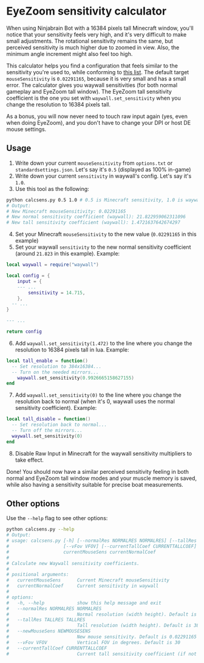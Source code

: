 # EyeZoom sensitivity calculator

When using Ninjabrain Bot with a 16384 pixels tall Minecraft window, you'll
notice that your sensitivity feels very high, and it's very difficult to make
small adjustments. The rotational sensitivity remains the same, but perceived
sensitivity is much higher due to zoomed in view. Also, the minimum angle
increment might also feel too high.

This calculator helps you find a configuration that feels similar to the
sensitivity you're used to, while conforming to
[this list](https://github.com/Ninjabrain1/Ninjabrain-Bot/wiki/Boat-measurements).
The default target `mouseSensitivity` is `0.02291165`, because it is very small and
has a small error. The calculator gives you waywall sensitivities (for both
normal gameplay and EyeZoom tall window). The EyeZoom tall sensitivity
coefficient is the one you set with `waywall.set_sensitivity` when you change
the resolution to 16384 pixels tall.

As a bonus, you will now never need to touch raw input again (yes, even when doing
EyeZoom), and you don't have to change your DPI or host DE mouse settings.

## Usage

1. Write down your current `mouseSensitivity` from `options.txt` or `standardsettings.json`. Let's say it's `0.5` (displayed as 100% in-game)
2. Write down your current `sensitivity` in waywall's config. Let's say it's `1.0`.
3. Use this tool as the following:

```sh
python calcsens.py 0.5 1.0 # 0.5 is Minecraft sensitivity, 1.0 is waywall sensitivity
# Output:
# New Minecraft mouseSensitivity: 0.02291165
# New normal sensitivity coefficient (waywall): 21.822959062311096
# New tall sensitivity coefficient (waywall): 1.4721637642674297
```

4. Set your Minecraft `mouseSensitivity` to the new value (`0.02291165` in this example)
5. Set your waywall `sensitivity` to the new normal sensitivity coefficient (around `21.823` in this example). Example:

```lua
local waywall = require("waywall")

local config = {
	input = {
    --- ...
		sensitivity = 14.715,
	},
  -- ...
}

--- ...

return config
```

6. Add `waywall.set_sensitivity(1.472)` to the line where you change the resolution to 16384 pixels tall in lua. Example:

```lua
local tall_enable = function()
  -- Set resolution to 384x16384...
  -- Turn on the needed mirrors...
	waywall.set_sensitivity(0.9926665158627155)
end
```

7. Add `waywall.set_sensitivity(0)` to the line where you change the resolution back to normal (when it's 0, waywall uses the normal sensitivity coefficient). Example:

```lua
local tall_disable = function()
  -- Set resolution back to normal...
  -- Turn off the mirrors...
  waywall.set_sensitivity(0)
end
```

8. Disable Raw Input in Minecraft for the waywall sensitivity multipliers to take effect.

Done! You should now have a similar perceived sensitivity feeling in both
normal and EyeZoom tall window modes and your muscle memory is saved,
while also having a sensitivity suitable for precise boat measurements.

## Other options

Use the `--help` flag to see other options:

```sh
python calcsens.py --help
# Output:
# usage: calcsens.py [-h] [--normalRes NORMALRES NORMALRES] [--tallRes TALLRES TALLRES] [--newMouseSens NEWMOUSESENS]
#                    [--vFov VFOV] [--currentTallCoef CURRENTTALLCOEF]
#                    currentMouseSens currentNormalCoef
#
# Calculate new Waywall sensitivity coefficients.
#
# positional arguments:
#   currentMouseSens      Current Minecraft mouseSensitivity
#   currentNormalCoef     Current sensitivity in waywall
#
# options:
#   -h, --help            show this help message and exit
#   --normalRes NORMALRES NORMALRES
#                         Normal resolution (width height). Default is 1920x1080
#   --tallRes TALLRES TALLRES
#                         Tall resolution (width height). Default is 384x16384
#   --newMouseSens NEWMOUSESENS
#                         New mouse sensitivity. Default is 0.02291165
#   --vFov VFOV           Vertical FOV in degrees. Default is 30
#   --currentTallCoef CURRENTTALLCOEF
#                         Current tall sensitivity coefficient (if not provided, it will be computed from resolutions)
```
